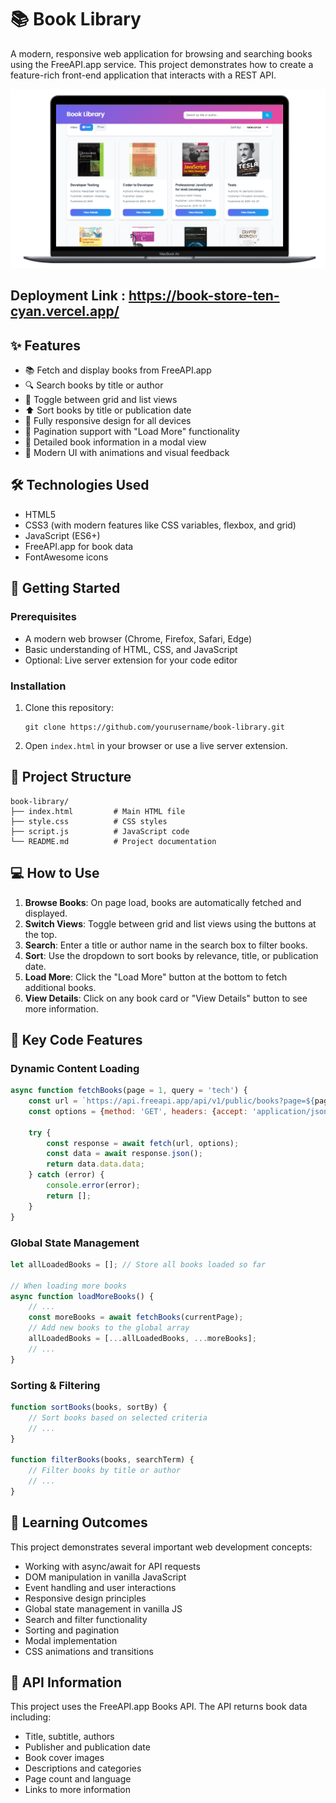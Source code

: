 # 📚 Book Library

A modern, responsive web application for browsing and searching books using the FreeAPI.app service. This project demonstrates how to create a feature-rich front-end application that interacts with a REST API.

![Book Library Laptop View](/Demos/image.png)

## Deployment Link : https://book-store-ten-cyan.vercel.app/

## ✨ Features

- 📚 Fetch and display books from FreeAPI.app
- 🔍 Search books by title or author
- 🔄 Toggle between grid and list views
- ⬆️ Sort books by title or publication date
- 📱 Fully responsive design for all devices
- 📄 Pagination support with "Load More" functionality
- 📖 Detailed book information in a modal view
- 🎨 Modern UI with animations and visual feedback

## 🛠️ Technologies Used

- HTML5
- CSS3 (with modern features like CSS variables, flexbox, and grid)
- JavaScript (ES6+)
- FreeAPI.app for book data
- FontAwesome icons

## 🚀 Getting Started

### Prerequisites

- A modern web browser (Chrome, Firefox, Safari, Edge)
- Basic understanding of HTML, CSS, and JavaScript
- Optional: Live server extension for your code editor

### Installation

1. Clone this repository:
   ```
   git clone https://github.com/yourusername/book-library.git
   ```

3. Open `index.html` in your browser or use a live server extension.

## 🔧 Project Structure

```
book-library/
├── index.html         # Main HTML file
├── style.css          # CSS styles
├── script.js          # JavaScript code
└── README.md          # Project documentation
```

## 💻 How to Use

1. **Browse Books**: On page load, books are automatically fetched and displayed.
2. **Switch Views**: Toggle between grid and list views using the buttons at the top.
3. **Search**: Enter a title or author name in the search box to filter books.
4. **Sort**: Use the dropdown to sort books by relevance, title, or publication date.
5. **Load More**: Click the "Load More" button at the bottom to fetch additional books.
6. **View Details**: Click on any book card or "View Details" button to see more information.

## 🌟 Key Code Features

### Dynamic Content Loading

```javascript
async function fetchBooks(page = 1, query = 'tech') {
    const url = `https://api.freeapi.app/api/v1/public/books?page=${page}&limit=8&inc=kind%252Cid%252Cetag%252CvolumeInfo&query=${query}`;
    const options = {method: 'GET', headers: {accept: 'application/json'}};

    try {
        const response = await fetch(url, options);
        const data = await response.json();
        return data.data.data;
    } catch (error) {
        console.error(error);
        return [];
    }
}
```

### Global State Management

```javascript
let allLoadedBooks = []; // Store all books loaded so far

// When loading more books
async function loadMoreBooks() {
    // ...
    const moreBooks = await fetchBooks(currentPage);
    // Add new books to the global array
    allLoadedBooks = [...allLoadedBooks, ...moreBooks];
    // ...
}
```

### Sorting & Filtering

```javascript
function sortBooks(books, sortBy) {
    // Sort books based on selected criteria
    // ...
}

function filterBooks(books, searchTerm) {
    // Filter books by title or author
    // ...
}
```

## 🎯 Learning Outcomes

This project demonstrates several important web development concepts:

- Working with async/await for API requests
- DOM manipulation in vanilla JavaScript
- Event handling and user interactions
- Responsive design principles
- Global state management in vanilla JS
- Search and filter functionality
- Sorting and pagination
- Modal implementation
- CSS animations and transitions

## 📝 API Information

This project uses the FreeAPI.app Books API. The API returns book data including:

- Title, subtitle, authors
- Publisher and publication date
- Book cover images
- Descriptions and categories
- Page count and language
- Links to more information